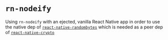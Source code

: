 # `rn-nodeify`

Using `rn-nodeify` with an ejected, vanilla React Native app in order to use the native dep of [`react-native-randombytes`](https://github.com/mvayngrib/react-native-randombytes#readme) which is needed as a peer dep of [`react-native-crypto`](https://github.com/tradle/react-native-crypto)
